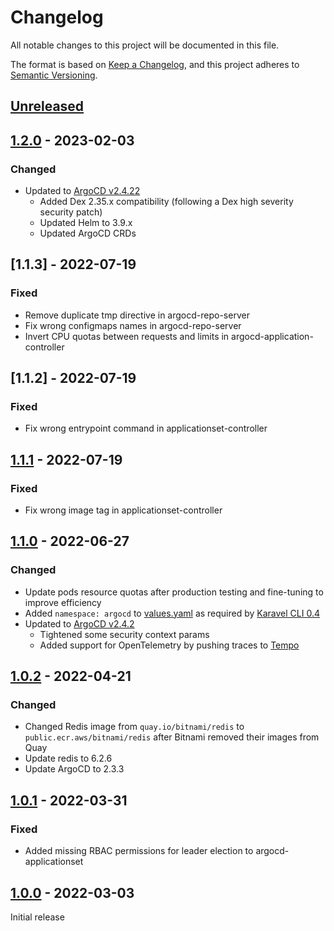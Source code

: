 # Changelog

All notable changes to this project will be documented in this file.

The format is based on [Keep a Changelog](https://keepachangelog.com/en/1.0.0/),
and this project adheres to [Semantic Versioning](https://semver.org/spec/v2.0.0.html).

## [Unreleased]

## [1.2.0] - 2023-02-03

### Changed

- Updated to [ArgoCD v2.4.22](https://github.com/argoproj/argo-cd/releases/tag/v2.4.22)
  - Added Dex 2.35.x compatibility (following a Dex high severity security patch)
  - Updated Helm to 3.9.x
  - Updated ArgoCD CRDs


## [1.1.3] - 2022-07-19

### Fixed

- Remove duplicate tmp directive in argocd-repo-server
- Fix wrong configmaps names in argocd-repo-server
- Invert CPU quotas between requests and limits in argocd-application-controller

## [1.1.2] - 2022-07-19

### Fixed

- Fix wrong entrypoint command in applicationset-controller

## [1.1.1] - 2022-07-19

### Fixed

- Fix wrong image tag in applicationset-controller

## [1.1.0] - 2022-06-27

### Changed

- Update pods resource quotas after production testing and fine-tuning to improve efficiency
- Added `namespace: argocd` to [values.yaml](chart/values.yaml) as required by [Karavel CLI 0.4](https://github.com/karavel-io/cli/releases/tag/v0.4.0)
- Updated to [ArgoCD v2.4.2](https://github.com/argoproj/argo-cd/releases/tag/v2.4.2)
  - Tightened some security context params
  - Added support for OpenTelemetry by pushing traces to [Tempo](https://github.com/karavel-io/platform-component-tempo)

## [1.0.2] - 2022-04-21

### Changed

- Changed Redis image from `quay.io/bitnami/redis` to `public.ecr.aws/bitnami/redis` after Bitnami removed their images from Quay
- Update redis to 6.2.6
- Update ArgoCD to 2.3.3

## [1.0.1] - 2022-03-31

### Fixed

- Added missing RBAC permissions for leader election to argocd-applicationset

## [1.0.0] - 2022-03-03

Initial release

[unreleased]: https://github.com/karavel-io/platform-component-argocd/compare/1.1.1...HEAD
[1.2.0]: https://github.com/karavel-io/platform-component-argocd/compare/1.1.0...1.2.0
[1.1.1]: https://github.com/karavel-io/platform-component-argocd/compare/1.1.0...1.1.1
[1.1.0]: https://github.com/karavel-io/platform-component-argocd/compare/1.0.2...1.1.0
[1.0.2]: https://github.com/karavel-io/platform-component-argocd/compare/1.0.1...1.0.2
[1.0.1]: https://github.com/karavel-io/platform-component-argocd/compare/1.0.0...1.0.1
[1.0.0]: https://github.com/karavel-io/platform-component-argocd/releases/tag/1.0.0
